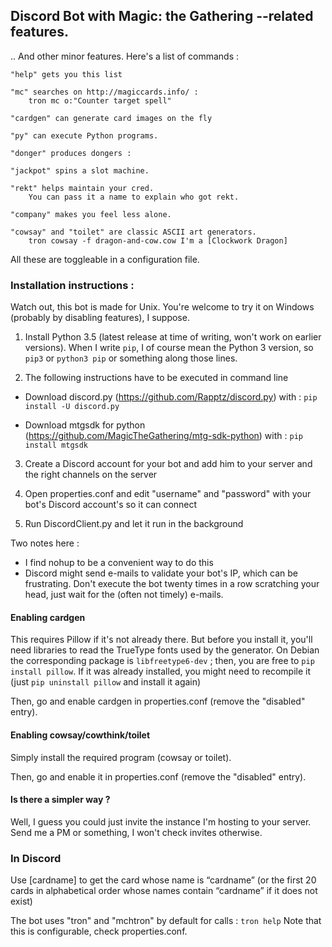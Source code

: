 Discord Bot with Magic: the Gathering --related features.
---

.. And other minor features. Here's a list of commands :
```
"help" gets you this list

"mc" searches on http://magiccards.info/ :
    tron mc o:"Counter target spell"

"cardgen" can generate card images on the fly

"py" can execute Python programs.
	
"donger" produces dongers :

"jackpot" spins a slot machine.

"rekt" helps maintain your cred.
    You can pass it a name to explain who got rekt.

"company" makes you feel less alone.

"cowsay" and "toilet" are classic ASCII art generators.
    tron cowsay -f dragon-and-cow.cow I'm a [Clockwork Dragon]
```

All these are toggleable in a configuration file.

### Installation instructions :

Watch out, this bot is made for Unix. You're welcome to try it on Windows (probably by disabling features), I suppose.


1. Install Python 3.5 (latest release at time of writing, won't work on earlier versions). When I write ```pip```, I of course mean the Python 3 version, so ```pip3``` or ```python3 pip``` or something along those lines.

2. The following instructions have to be executed in command line 

  * Download discord.py (https://github.com/Rapptz/discord.py) with :
```pip install -U discord.py```

  * Download mtgsdk for python (https://github.com/MagicTheGathering/mtg-sdk-python) with :
```pip install mtgsdk```

3. Create a Discord account for your bot and add him to your server and the right channels on the server

4. Open properties.conf and edit "username" and "password" with your bot's Discord account's so it can connect

5. Run DiscordClient.py and let it run in the background

Two notes here : 
- I find nohup to be a convenient way to do this
- Discord might send e-mails to validate your bot's IP, which can be frustrating. Don't execute the bot twenty times in a row scratching your head, just wait for the (often not timely) e-mails.



#### Enabling cardgen

This requires Pillow if it's not already there. But before you install it, you'll need libraries to read the TrueType fonts used by the generator. On Debian the corresponding package is ```libfreetype6-dev``` ; then, you are free to ```pip install pillow```. If it was already installed, you might need to recompile it (just ```pip uninstall pillow``` and install it again)

Then, go and enable cardgen in properties.conf (remove the "disabled" entry).
#### Enabling cowsay/cowthink/toilet

Simply install the required program (cowsay or toilet).

Then, go and enable it in properties.conf (remove the "disabled" entry).

#### Is there a simpler way ?

Well, I guess you could just invite the instance I'm hosting to your server. Send me a PM or something, I won't check invites otherwise.

### In Discord
Use [cardname] to get the card whose name is “cardname” (or the first 20 cards in alphabetical order whose names contain “cardname” if it does not exist)

The bot uses "tron" and "mchtron" by default for calls :
```tron help```
Note that this is configurable, check properties.conf.
